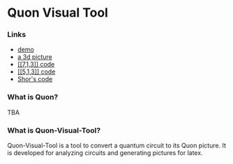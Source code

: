# Quon Visual Tool


### Links

+ [demo](../demo.html ':ignore')
+ [a 3d picture](../special.html ':ignore')
+ [\[\[7,1,3\]\] code](../colorCode.html ':ignore')
+ [\[\[5,1,3\]\] code](../5_1_3.html ':ignore')
+ [Shor's code](../anime1.html ':ignore')  
  

### What is Quon?

TBA

### What is Quon-Visual-Tool?

Quon-Visual-Tool is a tool to convert a quantum circuit to its Quon picture. It is developed for analyzing circuits and generating pictures for latex.

